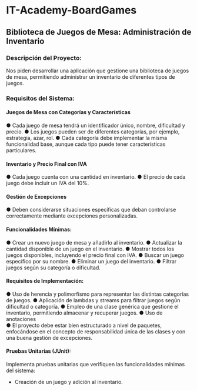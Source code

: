 # IT-Academy-BoardGames

## Biblioteca de Juegos de Mesa: Administración de Inventario

### Descripción del Proyecto: 
Nos piden desarrollar una aplicación que gestione una biblioteca de juegos de mesa, permitiendo administrar un inventario de diferentes tipos de juegos.

### Requisitos del Sistema:

#### Juegos de Mesa con Categorías y Características
● Cada juego de mesa tendrá un identificador único, nombre, dificultad y precio.
● Los juegos pueden ser de diferentes categorías, por ejemplo, estrategia, azar,
rol.
● Cada categoría debe implementar la misma funcionalidad base, aunque cada
tipo puede tener características particulares.

#### Inventario y Precio Final con IVA
● Cada juego cuenta con una cantidad en inventario.
● El precio de cada juego debe incluir un IVA del 10%.

#### Gestión de Excepciones
● Deben considerarse situaciones específicas que deban controlarse correctamente mediante excepciones personalizadas.

#### Funcionalidades Mínimas:
● Crear un nuevo juego de mesa y añadirlo al inventario.
● Actualizar la cantidad disponible de un juego en el inventario.
● Mostrar todos los juegos disponibles, incluyendo el precio final con IVA.
● Buscar un juego específico por su nombre.
● Eliminar un juego del inventario.
● Filtrar juegos según su categoría o dificultad.

#### Requisitos de Implementación:
● Uso de herencia y polimorfismo para representar las distintas categorías de juegos.
● Aplicación de lambdas y streams para filtrar juegos según dificultad o categoría.
● Empleo de una clase genérica que gestione el inventario, permitiendo almacenar y recuperar juegos.
● Uso de anotaciones   
● El proyecto debe estar bien estructurado a nivel de paquetes, enfocándose en el concepto de responsabilidad única de las clases y con una buena gestión de excepciones.

#### Pruebas Unitarias (JUnit):
Implementa pruebas unitarias que verifiquen las funcionalidades mínimas del sistema:
- Creación de un juego y adición al inventario.
